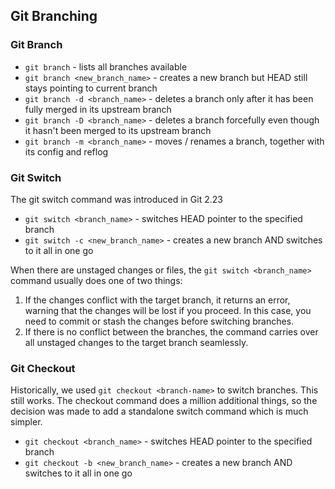 ## Git Branching

### Git Branch

- `git branch` - lists all branches available
- `git branch <new_branch_name>` - creates a new branch but HEAD still stays pointing to current branch
- `git branch -d <branch_name>` - deletes a branch only after it has been fully merged in its upstream branch
- `git branch -D <branch_name>` - deletes a branch forcefully even though it hasn't been merged to its upstream branch
- `git branch -m <branch_name>` - moves / renames a branch, together with its config and reflog

### Git Switch

The git switch command was introduced in Git 2.23

- `git switch <branch_name>` - switches HEAD pointer to the specified branch
- `git switch -c <new_branch_name>` - creates a new branch AND switches to it all in one go

When there are unstaged changes or files, the `git switch <branch_name>` command usually does one of two things:

1. If the changes conflict with the target branch, it returns an error, warning that the changes will be lost if you proceed. In this case, you need to commit or stash the changes before switching branches.
2. If there is no conflict between the branches, the command carries over all unstaged changes to the target branch seamlessly.

### Git Checkout

Historically, we used `git checkout <branch-name>` to switch branches. This still works. The checkout command does a million additional things, so the decision was made to add a standalone switch command which is much simpler.

- `git checkout <branch_name>` - switches HEAD pointer to the specified branch
- `git checkout -b <new_branch_name>` - creates a new branch AND switches to it all in one go

